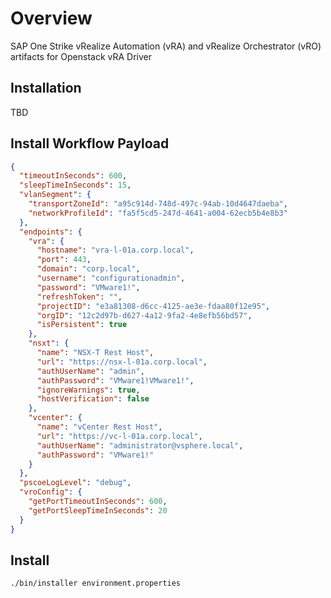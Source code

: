 # Overview

SAP One Strike vRealize Automation (vRA) and vRealize Orchestrator (vRO) artifacts for Openstack vRA Driver

## Installation

TBD

## Install Workflow Payload

```json
{
  "timeoutInSeconds": 600,
  "sleepTimeInSeconds": 15,
  "vlanSegment": {
    "transportZoneId": "a95c914d-748d-497c-94ab-10d4647daeba",
    "networkProfileId": "fa5f5cd5-247d-4641-a004-62ecb5b4e8b3"
  },
  "endpoints": {
    "vra": {
      "hostname": "vra-l-01a.corp.local",
      "port": 443,
      "domain": "corp.local",
      "username": "configurationadmin",
      "password": "VMware1!",
      "refreshToken": "",
      "projectID": "e3a81308-d6cc-4125-ae3e-fdaa80f12e95",
      "orgID": "12c2d97b-d627-4a12-9fa2-4e8efb56bd57",
      "isPersistent": true
    },
    "nsxt": {
      "name": "NSX-T Rest Host",
      "url": "https://nsx-l-01a.corp.local",
      "authUserName": "admin",
      "authPassword": "VMware1!VMware1!",
      "ignoreWarnings": true,
      "hostVerification": false
    },
    "vcenter": {
      "name": "vCenter Rest Host",
      "url": "https://vc-l-01a.corp.local",
      "authUserName": "administrator@vsphere.local",
      "authPassword": "VMware1!"
    }
  },
  "pscoeLogLevel": "debug",
  "vroConfig": {
    "getPortTimeoutInSeconds": 600,
    "getPortSleepTimeInSeconds": 20
  }
}
```

## Install

```shell
./bin/installer environment.properties
```
